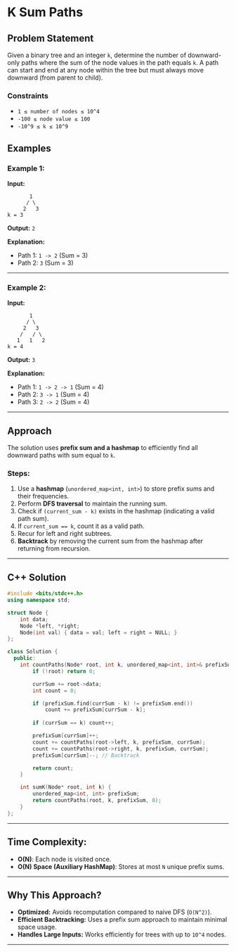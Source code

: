 # K Sum Paths

## Problem Statement
Given a binary tree and an integer `k`, determine the number of downward-only paths where the sum of the node values in the path equals `k`. A path can start and end at any node within the tree but must always move downward (from parent to child).

### **Constraints**
- `1 ≤ number of nodes ≤ 10^4`
- `-100 ≤ node value ≤ 100`
- `-10^9 ≤ k ≤ 10^9`

## **Examples**
### **Example 1:**
**Input:**  
```
       1
      / \
     2   3
k = 3
```
**Output:** `2`

**Explanation:**
- Path 1: `1 -> 2` (Sum = 3)
- Path 2: `3` (Sum = 3)

---

### **Example 2:**
**Input:**  
```
       1
      / \
     2   3
    /   / \
   1   1   2
k = 4
```
**Output:** `3`

**Explanation:**
- Path 1: `1 -> 2 -> 1` (Sum = 4)
- Path 2: `3 -> 1` (Sum = 4)
- Path 3: `2 -> 2` (Sum = 4)

---

## **Approach**
The solution uses **prefix sum and a hashmap** to efficiently find all downward paths with sum equal to `k`.

### **Steps:**
1. Use a **hashmap** (`unordered_map<int, int>`) to store prefix sums and their frequencies.
2. Perform **DFS traversal** to maintain the running sum.
3. Check if `(current_sum - k)` exists in the hashmap (indicating a valid path sum).
4. If `current_sum == k`, count it as a valid path.
5. Recur for left and right subtrees.
6. **Backtrack** by removing the current sum from the hashmap after returning from recursion.

---

## **C++ Solution**
```cpp
#include <bits/stdc++.h>
using namespace std;

struct Node {
    int data;
    Node *left, *right;
    Node(int val) { data = val; left = right = NULL; }
};

class Solution {
  public:
    int countPaths(Node* root, int k, unordered_map<int, int>& prefixSum, int currSum) {
        if (!root) return 0;

        currSum += root->data;
        int count = 0;

        if (prefixSum.find(currSum - k) != prefixSum.end())
            count += prefixSum[currSum - k];
        
        if (currSum == k) count++;

        prefixSum[currSum]++;
        count += countPaths(root->left, k, prefixSum, currSum);
        count += countPaths(root->right, k, prefixSum, currSum);
        prefixSum[currSum]--; // Backtrack

        return count;
    }

    int sumK(Node* root, int k) {
        unordered_map<int, int> prefixSum;
        return countPaths(root, k, prefixSum, 0);
    }
};
```

---

## **Time Complexity:**
- **O(N)**: Each node is visited once.
- **O(N) Space (Auxiliary HashMap)**: Stores at most `N` unique prefix sums.

---

## **Why This Approach?**
- **Optimized:** Avoids recomputation compared to naive DFS (`O(N^2)`).
- **Efficient Backtracking:** Uses a prefix sum approach to maintain minimal space usage.
- **Handles Large Inputs:** Works efficiently for trees with up to `10^4` nodes.

---



